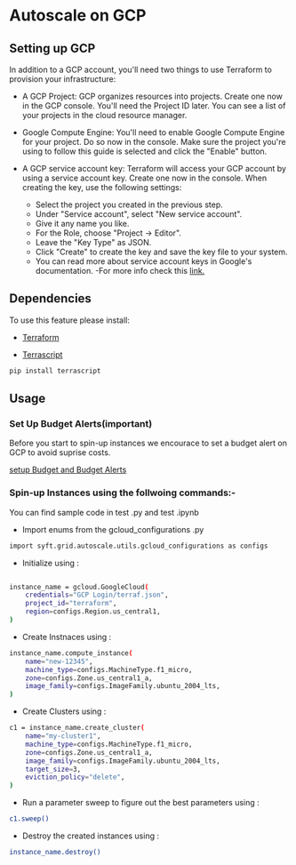 # Autoscale on GCP

## Setting up GCP

In addition to a GCP account, you'll need two things to use Terraform to provision your infrastructure:

- A GCP Project:
 GCP organizes resources into projects. Create one now in the GCP console. You'll need the Project ID later. You can see a list of your projects in the cloud resource manager.

- Google Compute Engine: You'll need to enable Google Compute Engine for your project. Do so now in the console. Make sure the project you're using to follow this guide is selected and click the "Enable" button.

- A GCP service account key: Terraform will access your GCP account by using a service account key. Create one now in the console. When creating the key, use the following settings:

  - Select the project you created in the previous step.
  - Under "Service account", select "New service account".
  - Give it any name you like.
  - For the Role, choose "Project -> Editor".
  - Leave the "Key Type" as JSON.
  - Click "Create" to create the key and save the key file to your system.
  - You can read more about service account keys in Google's documentation.
  -For more info check this [link.](https://cloud.google.com/iam/docs/creating-managing-service-accounts)

## Dependencies

To use this feature please install:

- [Terraform](https://learn.hashicorp.com/terraform/getting-started/install.html)

- [Terrascript](https://github.com/mjuenema/python-terrascript)

```bash
pip install terrascript
```

## Usage

### Set Up Budget Alerts(important)

Before you start to spin-up instances we encourace to set a budget alert on GCP to avoid suprise costs.

[setup Budget and Budget Alerts](https://cloud.google.com/billing/docs/how-to/budgets)

### Spin-up Instances using the follwoing commands:-

You can find sample code in test .py  and  test .ipynb

- Import enums from the gcloud_configurations .py

```bash
import syft.grid.autoscale.utils.gcloud_configurations as configs
```

- Initialize using :

```bash

instance_name = gcloud.GoogleCloud(
    credentials="GCP Login/terraf.json",
    project_id="terraform",
    region=configs.Region.us_central1,
)
```

- Create Instnaces using :

```bash
instance_name.compute_instance(
    name="new-12345",
    machine_type=configs.MachineType.f1_micro,
    zone=configs.Zone.us_central1_a,
    image_family=configs.ImageFamily.ubuntu_2004_lts,
)
```

- Create Clusters using :

```bash
c1 = instance_name.create_cluster(
    name="my-cluster1",
    machine_type=configs.MachineType.f1_micro,
    zone=configs.Zone.us_central1_a,
    image_family=configs.ImageFamily.ubuntu_2004_lts,
    target_size=3,
    eviction_policy="delete",
)
```

- Run a parameter sweep to figure out the best parameters using :

```bash
c1.sweep()
```

- Destroy the created instances using :

```bash
instance_name.destroy()
```
